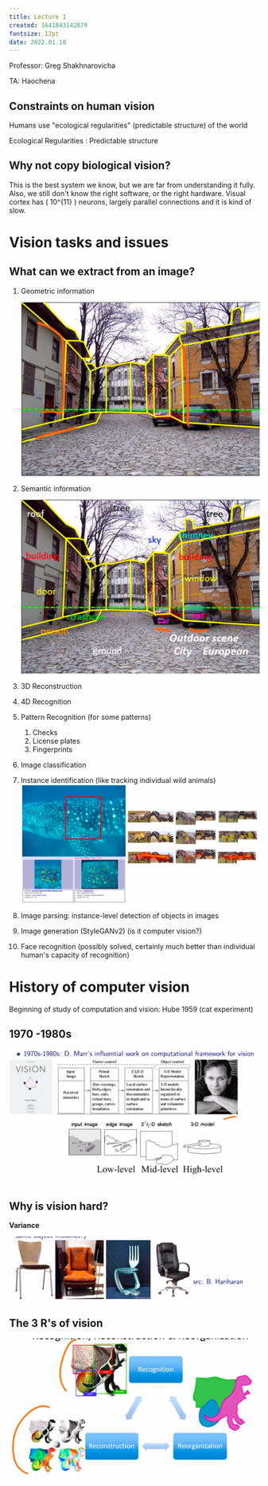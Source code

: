 ```yaml
---
title: Lecture 1
created: 1641843142879
fontsize: 12pt
date: 2022.01.10
---
```


Professor: Greg Shakhnarovicha

TA: Haochena

## Constraints on human vision

Humans use "ecological regularities" (predictable structure) of the world

Ecological Regularities
: Predictable structure

## Why not copy biological vision?

This is the best system we know, but we are far from understanding it fully. Also, we still don't know the right software, or the right hardware. Visual cortex has ( 10^{11} ) neurons, largely parallel connections and it is kind of slow.

# Vision tasks and issues

## What can we extract from an image?

1. Geometric information

    ![](assets/images/geometric-line-building.png)

2. Semantic information

    ![](assets/images/semantic-info.png)

3. 3D Reconstruction

4. 4D Recognition

5. Pattern Recognition (for some patterns)

    1. Checks
    2. License plates
    3. Fingerprints

6. Image classification

7. Instance identification (like tracking individual wild animals)
   ![](assets/images/instance-identification.png)

8. Image parsing: instance-level detection of objects in images

9. Image generation (StyleGANv2) (is it computer vision?)

10. Face recognition (possibly solved, certainly much better than individual human's capacity of recognition)

# History of computer vision

Beginning of study of computation and vision: Hube 1959 (cat experiment)

## 1970 -1980s

![](assets/images/computer-history-1970-1980.png)

## Why is vision hard?

**Variance**

![](assets/images/variance-examples.png)

## The 3 R's of vision

![](assets/images/3-r-of-vision.png)
